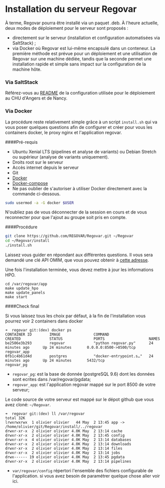 
# Installation du serveur Regovar

À terme, Regovar pourra être installé via un paquet .deb. À l'heure actuelle, deux modes de déploiement pour le serveur sont proposés :
 - directement sur le serveur (installation et configuration automatisées via SaltStack) ;
 - via Docker où Regovar est lui-même encapsulé dans un conteneur.
La première méthode est prévue pour un déploiement et une utilisation de Regovar sur une machine dédiée, tandis que la seconde permet une installation rapide et simple sans impact sur la configuration de la machine hôte.

### Via SaltStack

Référez-vous au [README](https://github.com/REGOVAR/ServerConfiguration/blob/master/README.md) de la configuration utilisée pour le déploiement au CHU d'Angers et de Nancy.

### Via Docker

La procédure reste relativement simple grâce à un script `install.sh` qui va vous poser quelques questions afin de configurer et créer pour vous les containers docker, le proxy nginx et l'application regovar.  

####Pré-requis

 * Ubuntu Xenial LTS (pipelines et analyse de variants) ou Debian Stretch ou supérieur (analyse de variants uniquement).
 * Droits root sur le serveur
 * Accès internet depuis le serveur
 * Git
 * [Docker](https://docs.docker.com/install/linux/docker-ce/ubuntu/)
 * [Docker-compose](https://docs.docker.com/compose/install/#install-compose)
 * Ne pas oublier de s'autoriser à utiliser Docker directement avec la commande ci-dessous.

```sh
sudo usermod -a -G docker $USER
```

N'oubliez pas de vous déconnecter de la session en cours et de vous reconnecter pour que l'ajout au groupe soit pris en compte.

####Procédure

```sh
git clone https://github.com/REGOVAR/Regovar.git ~/Regovar
cd ~/Regovar/install
./install.sh
```
Laissez vous guider en répondant aux différentes questions. Il vous sera demandé une clé API OMIM, que vous pouvez obtenir à [cette adresse](https://www.omim.org/api).

Une fois l'installation terminée, vous devez mettre à jour les informations HPO.
```
cd /var/regovar/app
make update_hpo
make update_panels
make start
```

####Check final

Si vous laissez tous les choix par défaut, à la fin de l'installation vous pourrez voir 2 containers dans docker
```
➜  regovar git:(dev) docker ps
CONTAINER ID        IMAGE               COMMAND                  CREATED             STATUS              PORTS                    NAMES
be2506e3b293        regovar             "python regovar.py"      24 minutes ago      Up 24 minutes       0.0.0.0:8500->8500/tcp   regovar_app
0fb1c4b61d4d        postgres            "docker-entrypoint.s…"   24 minutes ago      Up 24 minutes       5432/tcp                 regovar_pg
```

 * `regovar_pg`: est la base de donnée (postgreSQL 9.6) dont les données sont ecrites dans /var/regovar/pgdata;
 * `regovar_app`: est l'application regovar mappé sur le port 8500 de votre serveur;

Le code source de votre serveur est mappé sur le dépot github que vous avez cloné: `~/Regovar`.
```
➜  regovar git:(dev) ll /var/regovar 
total 32K
lrwxrwxrwx  1 olivier olivier   44 May  2 13:45 app -> /home/olivier/git/Regovar/install/../regovar
drwxr-xr-x  2 olivier olivier 4.0K May  2 13:14 cache
drwxr-xr-x  2 olivier olivier 4.0K May  2 13:45 config
drwxr-xr-x  4 olivier olivier 4.0K May  2 13:14 databases
drwxr-xr-x  2 olivier olivier 4.0K May  2 13:14 downloads
drwxr-xr-x  2 olivier olivier 4.0K May  2 13:14 files
drwxr-xr-x  2 olivier olivier 4.0K May  2 13:14 jobs
drwx------ 19 olivier olivier 4.0K May  2 13:45 pgdata
drwxr-xr-x  2 olivier olivier 4.0K May  2 13:14 pipelines
```
 
 - `var/regovar/config` répertori l'ensemble des fichiers configurable de l'application. si vous avez besoin de paramétrer quelque chose aller voir ici.

